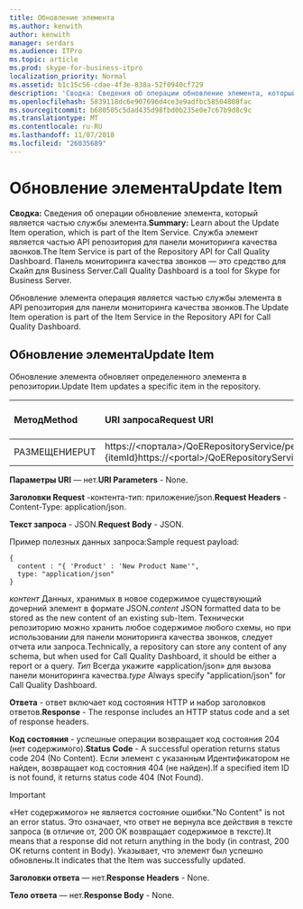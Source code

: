 ```yaml
---
title: Обновление элемента
ms.author: kenwith
author: kenwith
manager: serdars
ms.audience: ITPro
ms.topic: article
ms.prod: skype-for-business-itpro
localization_priority: Normal
ms.assetid: b1c15c56-cdae-4f3e-838a-52f0940cf729
description: 'Сводка: Сведения об операции обновление элемента, который является частью службы элемента. Служба элемент является частью API репозитория для панели мониторинга качества звонков. Панель мониторинга качества звонков — это средство для Скайп для Business Server.'
ms.openlocfilehash: 5839118dc6e907696d4ce3e9adfbc58504808fac
ms.sourcegitcommit: b680505c5dad435d98fbd0b235e0e7c67b9d8c9c
ms.translationtype: MT
ms.contentlocale: ru-RU
ms.lasthandoff: 11/07/2018
ms.locfileid: "26035689"
---
```

# <a name="update-item"></a><span data-ttu-id="be865-105">Обновление элемента</span><span class="sxs-lookup"><span data-stu-id="be865-105">Update Item</span></span>
 
<span data-ttu-id="be865-106">**Сводка:** Сведения об операции обновление элемента, который является частью службы элемента.</span><span class="sxs-lookup"><span data-stu-id="be865-106">**Summary:** Learn about the Update Item operation, which is part of the Item Service.</span></span> <span data-ttu-id="be865-107">Служба элемент является частью API репозитория для панели мониторинга качества звонков.</span><span class="sxs-lookup"><span data-stu-id="be865-107">The Item Service is part of the Repository API for Call Quality Dashboard.</span></span> <span data-ttu-id="be865-108">Панель мониторинга качества звонков — это средство для Скайп для Business Server.</span><span class="sxs-lookup"><span data-stu-id="be865-108">Call Quality Dashboard is a tool for Skype for Business Server.</span></span>
  
<span data-ttu-id="be865-109">Обновление элемента операция является частью службы элемента в API репозитория для панели мониторинга качества звонков.</span><span class="sxs-lookup"><span data-stu-id="be865-109">The Update Item operation is part of the Item Service in the Repository API for Call Quality Dashboard.</span></span>
  
## <a name="update-item"></a><span data-ttu-id="be865-110">Обновление элемента</span><span class="sxs-lookup"><span data-stu-id="be865-110">Update Item</span></span>

<span data-ttu-id="be865-111">Обновление элемента обновляет определенного элемента в репозитории.</span><span class="sxs-lookup"><span data-stu-id="be865-111">Update Item updates a specific item in the repository.</span></span>
  

|<span data-ttu-id="be865-112">**Метод**</span><span class="sxs-lookup"><span data-stu-id="be865-112">**Method**</span></span>|<span data-ttu-id="be865-113">**URI запроса**</span><span class="sxs-lookup"><span data-stu-id="be865-113">**Request URI**</span></span>|<span data-ttu-id="be865-114">**Версия HTTP**</span><span class="sxs-lookup"><span data-stu-id="be865-114">**HTTP Version**</span></span>|
|:-----|:-----|:-----|
|<span data-ttu-id="be865-115">РАЗМЕЩЕНИЕ</span><span class="sxs-lookup"><span data-stu-id="be865-115">PUT</span></span>  <br/> |<span data-ttu-id="be865-116">https://\<портала\>/QoERepositoryService/репозитория/элемент / {itemId}</span><span class="sxs-lookup"><span data-stu-id="be865-116">https://\<portal\>/QoERepositoryService/repository/item/{itemId}</span></span>  <br/> |<span data-ttu-id="be865-117">HTTP/1.1</span><span class="sxs-lookup"><span data-stu-id="be865-117">HTTP/1.1</span></span>  <br/> |
   
 <span data-ttu-id="be865-118">**Параметры URI** — нет.</span><span class="sxs-lookup"><span data-stu-id="be865-118">**URI Parameters** - None.</span></span>
  
 <span data-ttu-id="be865-119">**Заголовки Request** -контента-тип: приложение/json.</span><span class="sxs-lookup"><span data-stu-id="be865-119">**Request Headers** -Content-Type: application/json.</span></span>
  
 <span data-ttu-id="be865-120">**Текст запроса** - JSON.</span><span class="sxs-lookup"><span data-stu-id="be865-120">**Request Body** - JSON.</span></span>
  
<span data-ttu-id="be865-121">Пример полезных данных запроса:</span><span class="sxs-lookup"><span data-stu-id="be865-121">Sample request payload:</span></span>
  
```
{
  content : "{ 'Product' : 'New Product Name'",
  type: "application/json"
}
```

 <span data-ttu-id="be865-122">*контент*  Данных, хранимых в новое содержимое существующий дочерний элемент в формате JSON.</span><span class="sxs-lookup"><span data-stu-id="be865-122">*content*  JSON formatted data to be stored as the new content of an existing sub-Item.</span></span> <span data-ttu-id="be865-123">Технически репозиторию можно хранить любое содержимое любого схемы, но при использовании для панели мониторинга качества звонков, следует отчета или запроса.</span><span class="sxs-lookup"><span data-stu-id="be865-123">Technically, a repository can store any content of any schema, but when used for Call Quality Dashboard, it should be either a report or a query.</span></span> <span data-ttu-id="be865-124">*Тип*  Всегда укажите «application/json» для вызова панели мониторинга качества.</span><span class="sxs-lookup"><span data-stu-id="be865-124">*type*  Always specify "application/json" for Call Quality Dashboard.</span></span>
  
 <span data-ttu-id="be865-125">**Ответа** - ответ включает код состояния HTTP и набор заголовков ответов.</span><span class="sxs-lookup"><span data-stu-id="be865-125">**Response** - The response includes an HTTP status code and a set of response headers.</span></span>
  
 <span data-ttu-id="be865-126">**Код состояния** - успешные операции возвращает код состояния 204 (нет содержимого).</span><span class="sxs-lookup"><span data-stu-id="be865-126">**Status Code** - A successful operation returns status code 204 (No Content).</span></span> <span data-ttu-id="be865-127">Если элемент с указанным Идентификатором не найден, возвращает код состояния 404 (не найден).</span><span class="sxs-lookup"><span data-stu-id="be865-127">If a specified item ID is not found, it returns status code 404 (Not Found).</span></span>
  
> [!IMPORTANT]
> <span data-ttu-id="be865-128">«Нет содержимого» не является состояние ошибки.</span><span class="sxs-lookup"><span data-stu-id="be865-128">"No Content" is not an error status.</span></span> <span data-ttu-id="be865-129">Это означает, что ответ не вернула все действия в тексте запроса (в отличие от, 200 OK возвращает содержимое в тексте).</span><span class="sxs-lookup"><span data-stu-id="be865-129">It means that a response did not return anything in the body (in contrast, 200 OK returns content in Body).</span></span> <span data-ttu-id="be865-130">Указывает, что элемент был успешно обновлены.</span><span class="sxs-lookup"><span data-stu-id="be865-130">It indicates that the Item was successfully updated.</span></span> 
  
 <span data-ttu-id="be865-131">**Заголовки ответа** — нет.</span><span class="sxs-lookup"><span data-stu-id="be865-131">**Response Headers** - None.</span></span>
  
 <span data-ttu-id="be865-132">**Тело ответа** — нет.</span><span class="sxs-lookup"><span data-stu-id="be865-132">**Response Body** - None.</span></span>
  


